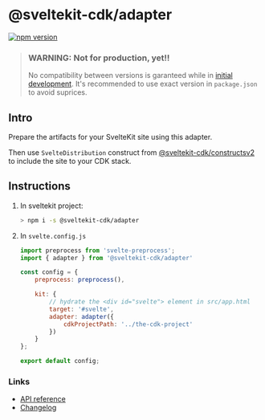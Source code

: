 # @sveltekit-cdk/adapter

[![npm version](https://badge.fury.io/js/@sveltekit-cdk%2Fadapter.svg)](https://badge.fury.io/js/@sveltekit-cdk%2Fadapter)

> ### WARNING: Not for production, yet!!
>
> No compatibility between versions is garanteed while in [initial development](https://semver.org/#spec-item-4). It's recommended to use exact version in `package.json` to avoid suprices. 

## Intro

Prepare the artifacts for your SvelteKit site using this adapter.

Then use `SvelteDistribution` construct from  [@sveltekit-cdk/constructsv2](https://github.com/juranki/sveltekit-cdk/tree/main/packages/constructsv2#readme)
to include the site to your CDK stack.

## Instructions

1. In sveltekit project:
    ```bash
    > npm i -s @sveltekit-cdk/adapter
    ```
2. In `svelte.config.js`
    ```javascript
    import preprocess from 'svelte-preprocess';
    import { adapter } from '@sveltekit-cdk/adapter'

    const config = {
        preprocess: preprocess(),

        kit: {
            // hydrate the <div id="svelte"> element in src/app.html
            target: '#svelte',
            adapter: adapter({
                cdkProjectPath: '../the-cdk-project'
            })
        }
    };

    export default config;
    ```


### Links

- [API reference](https://juranki.github.io/sveltekit-cdk/modules/_sveltekit_cdk_adapter.html)
- [Changelog](./CHANGELOG.md)

